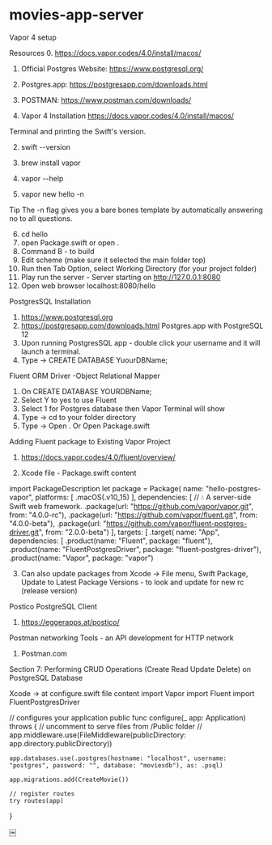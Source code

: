 # movies-app-server
Vapor 4 setup

Resources
0. https://docs.vapor.codes/4.0/install/macos/
1. Official Postgres Website: https://www.postgresql.org/
2. Postgres.app: https://postgresapp.com/downloads.html
3. POSTMAN: https://www.postman.com/downloads/


1. Vapor 4 Installation 
https://docs.vapor.codes/4.0/install/macos/

Terminal and printing the Swift's version.

2. swift --version

3. brew install vapor

4. vapor --help

5. vapor new hello -n

Tip
The -n flag gives you a bare bones template by automatically answering no to all questions.

6. cd hello 
7. open Package.swift or open . 
8. Command B - to build
9. Edit scheme (make sure it selected the main folder top) 
10. Run then Tab Option, select Working Directory (for your project folder)
11. Play run the server - Server starting on http://127.0.0.1:8080
12. Open web browser localhost:8080/hello


PostgresSQL Installation
1. https://www.postgresql.org
2. https://postgresapp.com/downloads.html Postgres.app with PostgreSQL 12
3. Upon running PostgresSQL app - double click your username and it will launch a terminal.
4. Type -> CREATE DATABASE YuourDBName;

Fluent ORM Driver -Object Relational Mapper
1. On CREATE DATABASE YOURDBName;
2. Select Y to yes to use Fluent
3. Select 1 for Postgres database then Vapor Terminal will show
4. Type -> cd to your folder directory
5. Type -> Open .  Or Open Package.swift

Adding Fluent package to Existing Vapor Project
1. https://docs.vapor.codes/4.0/fluent/overview/

2. Xcode file - Package.swift content

import PackageDescription
let package = Package(
    name: "hello-postgres-vapor",
    platforms: [
       .macOS(.v10_15)
    ],
    dependencies: [
        // 💧 A server-side Swift web framework.
        .package(url: "https://github.com/vapor/vapor.git", from: "4.0.0-rc"),
        .package(url: "https://github.com/vapor/fluent.git", from: "4.0.0-beta"),
        .package(url: "https://github.com/vapor/fluent-postgres-driver.git", from: "2.0.0-beta")
    ],
    targets: [
        .target(
            name: "App",
            dependencies: [
                .product(name: "Fluent", package: "fluent"),
                .product(name: "FluentPostgresDriver", package: "fluent-postgres-driver"),
                .product(name: "Vapor", package: "vapor")

3. Can also update packages from Xcode -> File menu, Swift Package, Update to Latest Package Versions - to look and update for new rc (release version)


Postico PostgreSQL Client
1. https://eggerapps.at/postico/

Postman networking Tools - an API development for HTTP network
1. Postman.com


Section 7: Performing CRUD Operations (Create Read Update Delete) on PostgreSQL Database

Xcode -> at configure.swift file content
import Vapor
import Fluent
import FluentPostgresDriver

// configures your application
public func configure(_ app: Application) throws {
    // uncomment to serve files from /Public folder
    // app.middleware.use(FileMiddleware(publicDirectory: app.directory.publicDirectory))

    app.databases.use(.postgres(hostname: "localhost", username: "postgres", password: "", database: "moviesdb"), as: .psql)
    
    app.migrations.add(CreateMovie())
    
    // register routes
    try routes(app)
}

￼

